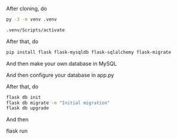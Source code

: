 After cloning, do

```sh
py -3 -m venv .venv
```

```sh
.venv/Scripts/activate
```

After that, do

```sh
pip install flask flask-mysqldb flask-sqlalchemy flask-migrate
```

And then make your own database in MySQL

And then configure your database in app.py

After that, do

```sh
flask db init
flask db migrate -m "Initial migration"
flask db upgrade
```

And then

flask run

